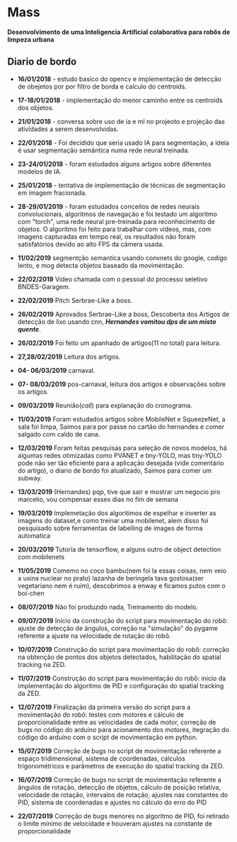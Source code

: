 
# Mass

 **Desenvolvimento de uma Inteligencia Artificial colaborativa para robôs de limpeza urbana**
 
## Diario de bordo

* **16/01/2018** - estudo basico do opencv e implementação de detecção de obejetos por por filtro de borda e calculo do centroids.

* **17-18/01/2018** - implementação do menor caminho entre os centroids dos objetos.

* **21/01/2018** - conversa sobre uso de ia e ml no projeoto e projeção das atividades a serem desenvolvidas.

* **22/01/2018** - Foi decidido que seria usado IA para segmentação, a ideia é usar segmentação semântica numa rede neural treinada.

* **23-24/01/2018** - foram estudados alguns artigos sobre diferentes modelos de IA.

* **25/01/2018** - tentativa de implementação de técnicas de segmentação em imagem fracionada.

* **28-29/01/2019** - foram estudados conceitos de redes neurais convolucionais, algoritmos de navegação e foi testado um algoritmo com "torch", uma rede neural pre-treinada para reconhecimento de objetos. O algoritmo foi feito para trabalhar com vídeos, mas, com imagens capturadas em tempo real, os resultados não foram satisfatórios devido ao alto FPS da câmera usada.

* **11/02/2019** segmentção semantica usando convnets do google, codigo lento, e mog detecta objetos baseado da movimentação.

* **22/02/2019** Video chamada com o pessoal do processo seletivo BNDES-Garagem.

* **22/02/2019** Pitch Serbrae-Like a boss.

* **26/02/2019** Aprovados Serbrae-Like a boss, Descoberta dos Artigos de detecção de lixo usando cnn, **_Hernandes vomitou dps de um misto quente_**.

* **26/02/2019** Foi feito um apanhado de artigos(11 no total) para leitura.

* **27,28/02/2019** Leitura dos artigos.

* **04- 06/03/2019** carnaval.

* **07- 08/03/2019** pos-carnaval, leitura dos artigos e observações sobre os artigos.

* **09/03/2019** Reunião(_call_) para explanação do cronograma.

* **11/03/2019** Foram estudados artigos sobre MobileNet e SqueezeNet, a sala foi limpa, Saimos para por passe no cartão do hernandes e comer salgado com caldo de cana. 

* **12/03/2019** Foram feitas pesquisas para seleção de novos modelos, há algumas redes otimizadas como PVANET e tiny-YOLO, mas tiny-YOLO pode não ser tão eficiente para a aplicação desejada (vide comentário do artigo), o diario de bordo foi atualizado, Saimos para comer um subway. 

* **13/03/2019** (Hernandes) pqp, tive que sair e mostrar um negocio pro marcelio, vou compensar esses dias no fim de semana

* **19/03/2019** Implemetação dos algoritimos de espelhar e inverter as imagens do dataset,e como treinar uma mobilenet, alem disso foi pesquisado sobre ferramentas de labelling de images de forma automatica

* **20/03/2019** Tutoria de tensorflow, e alguns outro de object detection com mobilenets

* **11/05/2019** Comemo no coco bambu(nem foi la essas coisas, nem veio a usina nuclear no prato) lazanha de beringela tava gostosa(ser vegetariano nem é ruim), descobrimos a enway e ficamos putos com o boi-chen


* **08/07/2019** Não foi produzido nada, Treinamento do modelo.


* **09/07/2019** Início da construção do script para movimentação do robô: ajuste de detecção de ângulos, correção na "simulação" do pygame referente a ajuste na velocidade de rotação do robô.

* **10/07/2019** Construção do script para movimentação do robô: correção na obtenção de pontos dos objetos detectados, habilitação do spatial tracking na ZED.

* **11/07/2019** Construção do script para movimentação do robô: início da implementação do algoritmo de PID e configuração do spatial tracking da ZED.

* **12/07/2019** Finalização da primeira versão do script para a movimentação do robô: testes com motores e cálculo de proporcionalidade entre as velocidades de cada motor, correção de bugs no código do arduíno para acionamento dos motores, itegração do código do arduíno com o script de movimentação em python.

* **15/07/2019** Correção de bugs no script de movimentação referente a espaço tridimensional, sistema de coordenadas, cálculos trigonométricos e parâmetros de execução do spatial tracking da ZED.

* **16/07/2019** Correção de bugs no script de movimentação referente a ângulos de rotação, detecção de objetos, cálculo de posição relativa, velocidade de rotação, intervalos de rotação, ajustes nas constantes do PID, sistema de coordenadas e ajustes no cálculo do erro do PID

* **22/07/2019** Correção de bugs menores no algoritmo de PID, foi retirado o limite mínimo de velocidade e houveram ajustes na constante de proporcionalidade
